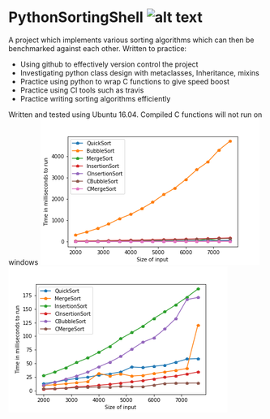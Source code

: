 # PythonSortingShell ![alt text](https://travis-ci.org/DavidLSmyth/PythonSortingShell.svg?branch=master)
A project which implements various sorting algorithms which can then be benchmarked against each other. Written to practice: 

* Using github to effectively version control the project
* Investigating python class design with metaclasses, Inheritance, mixins
* Practice using python to wrap C functions to give speed boost
* Practice using CI tools such as travis
* Practice writing sorting algorithms efficiently

Written and tested using Ubuntu 16.04. Compiled C functions will not run on windows
![alt text](https://github.com/DavidLSmyth/PythonSortingShell/blob/master/demo.png)
![alt text](https://github.com/DavidLSmyth/PythonSortingShell/blob/master/demo1.png)
